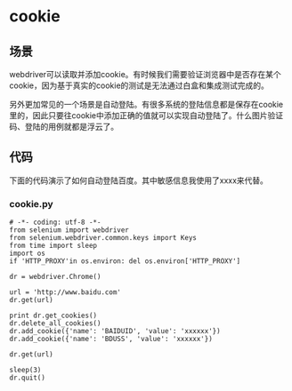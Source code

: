 cookie
======

场景
-----
webdriver可以读取并添加cookie。有时候我们需要验证浏览器中是否存在某个cookie，因为基于真实的cookie的测试是无法通过白盒和集成测试完成的。

另外更加常见的一个场景是自动登陆。有很多系统的登陆信息都是保存在cookie里的，因此只要往cookie中添加正确的值就可以实现自动登陆了。什么图片验证码、登陆的用例就都是浮云了。



代码
----
下面的代码演示了如何自动登陆百度。其中敏感信息我使用了xxxx来代替。
### cookie.py
```
# -*- coding: utf-8 -*- 
from selenium import webdriver
from selenium.webdriver.common.keys import Keys
from time import sleep
import os
if 'HTTP_PROXY'in os.environ: del os.environ['HTTP_PROXY']

dr = webdriver.Chrome()

url = 'http://www.baidu.com'
dr.get(url)

print dr.get_cookies()
dr.delete_all_cookies()
dr.add_cookie({'name': 'BAIDUID', 'value': 'xxxxxx'})
dr.add_cookie({'name': 'BDUSS', 'value': 'xxxxxx'})

dr.get(url)

sleep(3)
dr.quit()

```

